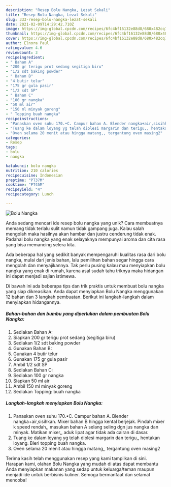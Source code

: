 ```yaml
---
description: "Resep Bolu Nangka, Lezat Sekali"
title: "Resep Bolu Nangka, Lezat Sekali"
slug: 333-resep-bolu-nangka-lezat-sekali
date: 2021-02-09T14:29:42.710Z
image: https://img-global.cpcdn.com/recipes/6fc4bf16132e88d8/680x482cq70/bolu-nangka-foto-resep-utama.jpg
thumbnail: https://img-global.cpcdn.com/recipes/6fc4bf16132e88d8/680x482cq70/bolu-nangka-foto-resep-utama.jpg
cover: https://img-global.cpcdn.com/recipes/6fc4bf16132e88d8/680x482cq70/bolu-nangka-foto-resep-utama.jpg
author: Elnora Paul
ratingvalue: 4.6
reviewcount: 3
recipeingredient:
- " Bahan A"
- "200 gr terigu prot sedang segitiga biru"
- "1/2 sdt baking powder"
- " Bahan B"
- "4 butir telur"
- "175 gr gula pasir"
- "1/2 sdt SP"
- " Bahan C"
- "100 gr nangka"
- "50 ml air"
- "150 ml minyak goreng"
- " Topping buah nangka"
recipeinstructions:
- "Panaskan oven suhu 170.•C. Campur bahan A. Blender nangka+air,sisihkan. Mixer bahan B hingga kental berjejak. Pindah mixer k speed rendah,, masukan bahan A selang seling dgn jus nangka dan minyak. Matikan mixer,, aduk lipat agar tidak ada cairan di dasar."
- "Tuang ke dalam loyang yg telah diolesi margarin dan terigu,, hentakan loyang. Bleri topping buah nangka."
- "Oven selama 20 menit atau hingga matang,, tergantung oven masing2"
categories:
- Resep
tags:
- bolu
- nangka

katakunci: bolu nangka 
nutrition: 210 calories
recipecuisine: Indonesian
preptime: "PT37M"
cooktime: "PT45M"
recipeyield: "4"
recipecategory: Lunch

---
```



![Bolu Nangka](https://img-global.cpcdn.com/recipes/6fc4bf16132e88d8/680x482cq70/bolu-nangka-foto-resep-utama.jpg)

Anda sedang mencari ide resep bolu nangka yang unik? Cara membuatnya memang tidak terlalu sulit namun tidak gampang juga. Kalau salah mengolah maka hasilnya akan hambar dan justru cenderung tidak enak. Padahal bolu nangka yang enak selayaknya mempunyai aroma dan cita rasa yang bisa memancing selera kita.



Ada beberapa hal yang sedikit banyak mempengaruhi kualitas rasa dari bolu nangka, mulai dari jenis bahan, lalu pemilihan bahan segar hingga cara mengolah dan menyajikannya. Tak perlu pusing kalau mau menyiapkan bolu nangka yang enak di rumah, karena asal sudah tahu triknya maka hidangan ini dapat menjadi sajian istimewa.


Di bawah ini ada beberapa tips dan trik praktis untuk membuat bolu nangka yang siap dikreasikan. Anda dapat menyiapkan Bolu Nangka menggunakan 12 bahan dan 3 langkah pembuatan. Berikut ini langkah-langkah dalam menyiapkan hidangannya.

<!--inarticleads1-->

##### Bahan-bahan dan bumbu yang diperlukan dalam pembuatan Bolu Nangka:

1. Sediakan  Bahan A:
1. Siapkan 200 gr terigu prot sedang (segitiga biru)
1. Sediakan 1/2 sdt baking powder
1. Gunakan  Bahan B:
1. Gunakan 4 butir telur
1. Gunakan 175 gr gula pasir
1. Ambil 1/2 sdt SP
1. Sediakan  Bahan C:
1. Sediakan 100 gr nangka
1. Siapkan 50 ml air
1. Ambil 150 ml minyak goreng
1. Sediakan  Topping: buah nangka




<!--inarticleads2-->

##### Langkah-langkah menyiapkan Bolu Nangka:

1. Panaskan oven suhu 170.•C. Campur bahan A. Blender nangka+air,sisihkan. Mixer bahan B hingga kental berjejak. Pindah mixer k speed rendah,, masukan bahan A selang seling dgn jus nangka dan minyak. Matikan mixer,, aduk lipat agar tidak ada cairan di dasar.
1. Tuang ke dalam loyang yg telah diolesi margarin dan terigu,, hentakan loyang. Bleri topping buah nangka.
1. Oven selama 20 menit atau hingga matang,, tergantung oven masing2




Terima kasih telah menggunakan resep yang kami tampilkan di sini. Harapan kami, olahan Bolu Nangka yang mudah di atas dapat membantu Anda menyiapkan makanan yang sedap untuk keluarga/teman maupun menjadi ide untuk berbisnis kuliner. Semoga bermanfaat dan selamat mencoba!
